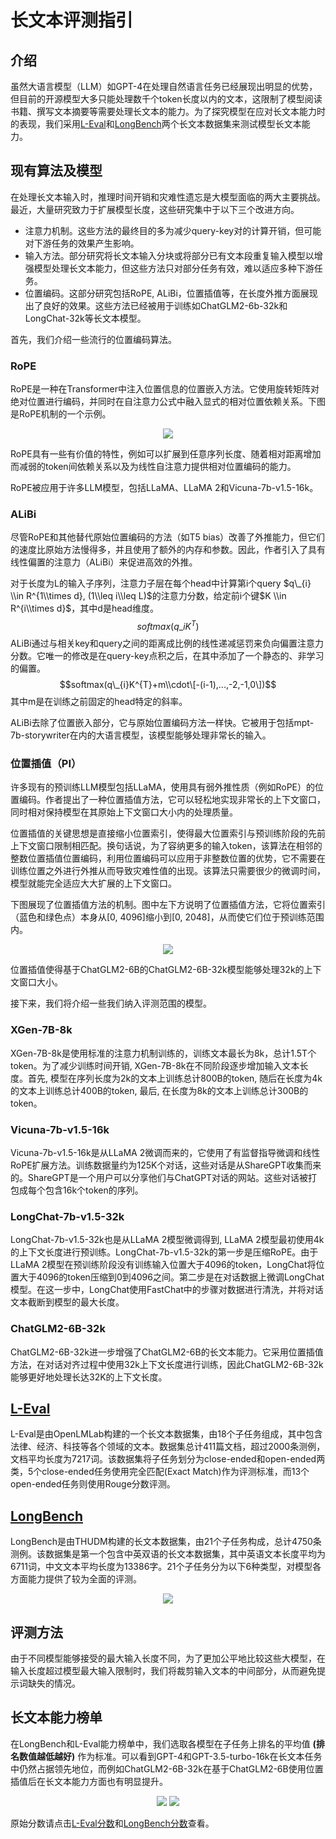 # 长文本评测指引

## 介绍

虽然大语言模型（LLM）如GPT-4在处理自然语言任务已经展现出明显的优势，但目前的开源模型大多只能处理数千个token长度以内的文本，这限制了模型阅读书籍、撰写文本摘要等需要处理长文本的能力。为了探究模型在应对长文本能力时的表现，我们采用[L-Eval](https://github.com/OpenLMLab/LEval)和[LongBench](https://github.com/THUDM/LongBench)两个长文本数据集来测试模型长文本能力。

## 现有算法及模型

在处理长文本输入时，推理时间开销和灾难性遗忘是大模型面临的两大主要挑战。最近，大量研究致力于扩展模型长度，这些研究集中于以下三个改进方向。

- 注意力机制。这些方法的最终目的多为减少query-key对的计算开销，但可能对下游任务的效果产生影响。
- 输入方法。部分研究将长文本输入分块或将部分已有文本段重复输入模型以增强模型处理长文本能力，但这些方法只对部分任务有效，难以适应多种下游任务。
- 位置编码。这部分研究包括RoPE, ALiBi，位置插值等，在长度外推方面展现出了良好的效果。这些方法已经被用于训练如ChatGLM2-6b-32k和LongChat-32k等长文本模型。

首先，我们介绍一些流行的位置编码算法。

### RoPE

RoPE是一种在Transformer中注入位置信息的位置嵌入方法。它使用旋转矩阵对绝对位置进行编码，并同时在自注意力公式中融入显式的相对位置依赖关系。下图是RoPE机制的一个示例。

<div align="center">
<img src=https://github.com/open-compass/opencompass/assets/75252858/08c57958-0dcb-40d7-b91b-33f20ca2d89f>
</div>

RoPE具有一些有价值的特性，例如可以扩展到任意序列长度、随着相对距离增加而减弱的token间依赖关系以及为线性自注意力提供相对位置编码的能力。

RoPE被应用于许多LLM模型，包括LLaMA、LLaMA 2和Vicuna-7b-v1.5-16k。

### ALiBi

尽管RoPE和其他替代原始位置编码的方法（如T5 bias）改善了外推能力，但它们的速度比原始方法慢得多，并且使用了额外的内存和参数。因此，作者引入了具有线性偏置的注意力（ALiBi）来促进高效的外推。

对于长度为L的输入子序列，注意力子层在每个head中计算第i个query $q\_{i} \\in R^{1\\times d}, (1\\leq i\\leq L)$的注意力分数，给定前i个键$K \\in R^{i\\times d}$，其中d是head维度。
$$softmax(q\_{i}K^{T})$$
ALiBi通过与相关key和query之间的距离成比例的线性递减惩罚来负向偏置注意力分数。它唯一的修改是在query-key点积之后，在其中添加了一个静态的、非学习的偏置。
$$softmax(q\_{i}K^{T}+m\\cdot\[-(i-1),...,-2,-1,0\])$$
其中m是在训练之前固定的head特定的斜率。

ALiBi去除了位置嵌入部分，它与原始位置编码方法一样快。它被用于包括mpt-7b-storywriter在内的大语言模型，该模型能够处理非常长的输入。

### 位置插值（PI）

许多现有的预训练LLM模型包括LLaMA，使用具有弱外推性质（例如RoPE）的位置编码。作者提出了一种位置插值方法，它可以轻松地实现非常长的上下文窗口，同时相对保持模型在其原始上下文窗口大小内的处理质量。

位置插值的关键思想是直接缩小位置索引，使得最大位置索引与预训练阶段的先前上下文窗口限制相匹配。换句话说，为了容纳更多的输入token，该算法在相邻的整数位置插值位置编码，利用位置编码可以应用于非整数位置的优势，它不需要在训练位置之外进行外推从而导致灾难性值的出现。该算法只需要很少的微调时间，模型就能完全适应大大扩展的上下文窗口。

下图展现了位置插值方法的机制。图中左下方说明了位置插值方法，它将位置索引（蓝色和绿色点）本身从\[0, 4096\]缩小到\[0, 2048\]，从而使它们位于预训练范围内。

<div align="center">
<img src=https://github.com/open-compass/opencompass/assets/75252858/406454ba-a811-4c66-abbe-3a5528947257>
</div>

位置插值使得基于ChatGLM2-6B的ChatGLM2-6B-32k模型能够处理32k的上下文窗口大小。

接下来，我们将介绍一些我们纳入评测范围的模型。

### XGen-7B-8k

XGen-7B-8k是使用标准的注意力机制训练的，训练文本最长为8k，总计1.5T个token。为了减少训练时间开销, XGen-7B-8k在不同阶段逐步增加输入文本长度。首先, 模型在序列长度为2k的文本上训练总计800B的token, 随后在长度为4k的文本上训练总计400B的token, 最后, 在长度为8k的文本上训练总计300B的token。

### Vicuna-7b-v1.5-16k

Vicuna-7b-v1.5-16k是从LLaMA 2微调而来的，它使用了有监督指导微调和线性RoPE扩展方法。训练数据量约为125K个对话，这些对话是从ShareGPT收集而来的。ShareGPT是一个用户可以分享他们与ChatGPT对话的网站。这些对话被打包成每个包含16k个token的序列。

### LongChat-7b-v1.5-32k

LongChat-7b-v1.5-32k也是从LLaMA 2模型微调得到, LLaMA 2模型最初使用4k的上下文长度进行预训练。LongChat-7b-v1.5-32k的第一步是压缩RoPE。由于LLaMA 2模型在预训练阶段没有训练输入位置大于4096的token，LongChat将位置大于4096的token压缩到0到4096之间。第二步是在对话数据上微调LongChat模型。在这一步中，LongChat使用FastChat中的步骤对数据进行清洗，并将对话文本截断到模型的最大长度。

### ChatGLM2-6B-32k

ChatGLM2-6B-32k进一步增强了ChatGLM2-6B的长文本能力。它采用位置插值方法，在对话对齐过程中使用32k上下文长度进行训练，因此ChatGLM2-6B-32k能够更好地处理长达32K的上下文长度。

## [L-Eval](https://github.com/OpenLMLab/LEval)

L-Eval是由OpenLMLab构建的一个长文本数据集，由18个子任务组成，其中包含法律、经济、科技等各个领域的文本。数据集总计411篇文档，超过2000条测例，文档平均长度为7217词。该数据集将子任务划分为close-ended和open-ended两类，5个close-ended任务使用完全匹配(Exact Match)作为评测标准，而13个open-ended任务则使用Rouge分数评测。

## [LongBench](https://github.com/THUDM/LongBench)

LongBench是由THUDM构建的长文本数据集，由21个子任务构成，总计4750条测例。该数据集是第一个包含中英双语的长文本数据集，其中英语文本长度平均为6711词，中文文本平均长度为13386字。21个子任务分为以下6种类型，对模型各方面能力提供了较为全面的评测。

<div align="center">
<img src=https://github.com/open-compass/opencompass/assets/75252858/4555e937-c519-4e9c-ad8d-7370430d466a>
</div>

## 评测方法

由于不同模型能够接受的最大输入长度不同，为了更加公平地比较这些大模型，在输入长度超过模型最大输入限制时，我们将裁剪输入文本的中间部分，从而避免提示词缺失的情况。

## 长文本能力榜单

在LongBench和L-Eval能力榜单中，我们选取各模型在子任务上排名的平均值 **(排名数值越低越好)** 作为标准。可以看到GPT-4和GPT-3.5-turbo-16k在长文本任务中仍然占据领先地位，而例如ChatGLM2-6B-32k在基于ChatGLM2-6B使用位置插值后在长文本能力方面也有明显提升。

<div align="center">
<img src=https://github.com/open-compass/opencompass/assets/75252858/29b5ad12-d9a3-4255-be0a-f770923fe514>
<img src=https://github.com/open-compass/opencompass/assets/75252858/680b4cda-c2b1-45d1-8c33-196dee1a38f3>
</div>

原始分数请点击[L-Eval分数](https://github.com/open-compass/opencompass/docs/en/advanced_guides/result_leval.md)和[LongBench分数](https://github.com/open-compass/opencompass/docs/en/advanced_guides/result_longbench.md)查看。
